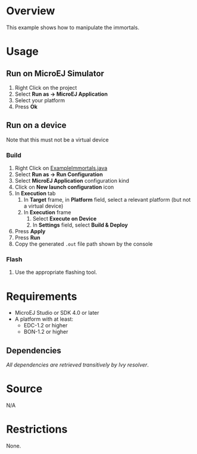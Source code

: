 # Overview
This example shows how to manipulate the immortals.

# Usage
## Run on MicroEJ Simulator
1. Right Click on the project
1. Select **Run as -> MicroEJ Application**
1. Select your platform 
1. Press **Ok**


## Run on a device
Note that this must not be a virtual device
### Build
1. Right Click on [ExampleImmortals.java](com.microej.example.foundation.bon.immortals/src/main/java/com.microej.example/foundation/bon/immortals/ExampleImmortals.java)
1. Select **Run as -> Run Configuration**
1. Select **MicroEJ Application** configuration kind
1. Click on **New launch configuration** icon
1. In **Execution** tab
	1. In **Target** frame, in **Platform** field, select a relevant platform (but not a virtual device)
	1. In **Execution** frame
		1. Select **Execute on Device**
		2. In **Settings** field, select **Build & Deploy**
1. Press **Apply**
1. Press **Run**
1. Copy the generated `.out` file path shown by the console

### Flash
1. Use the appropriate flashing tool.

# Requirements
* MicroEJ Studio or SDK 4.0 or later
* A platform with at least:
	* EDC-1.2 or higher
	* BON-1.2 or higher

## Dependencies
_All dependencies are retrieved transitively by Ivy resolver_.

# Source
N/A

# Restrictions
None.
